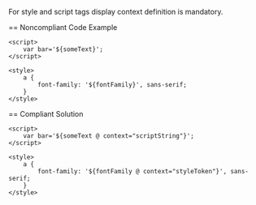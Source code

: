 For style and script tags display context definition is mandatory.

== Noncompliant Code Example

```
<script>
    var bar='${someText}';
</script>
```

```
<style>
    a {
        font-family: '${fontFamily}', sans-serif; 
    }
</style>
```

== Compliant Solution

```
<script>
    var bar='${someText @ context="scriptString"}';
</script>
```

```
<style>
    a {
        font-family: '${fontFamily @ context="styleToken"}', sans-serif;
    }
</style>
```
